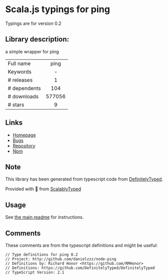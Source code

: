 
# Scala.js typings for ping

Typings are for version 0.2

## Library description:
a simple wrapper for ping

|                    |                 |
| ------------------ | :-------------: |
| Full name          | ping |
| Keywords           | - |
| # releases         | 1 |
| # dependents       | 104 |
| # downloads        | 577056 |
| # stars            | 9 |

## Links
- [Homepage](http://github.com/danielzzz/node-ping)
- [Bugs](https://github.com/danielzzz/node-ping/issues)
- [Repository](https://github.com/danielzzz/node-ping)
- [Npm](https://www.npmjs.com/package/ping)
    


## Note
This library has been generated from typescript code from [DefinitelyTyped](https://definitelytyped.org).

Provided with :purple_heart: from [ScalablyTyped](https://github.com/oyvindberg/ScalablyTyped)

## Usage
See [the main readme](../../readme.md) for instructions.

## Comments

These comments are from the typescript definitions and might be useful:
```
// Type definitions for ping 0.2
// Project: http://github.com/danielzzz/node-ping
// Definitions by: Richard Honor <https://github.com/RMHonor>
// Definitions: https://github.com/DefinitelyTyped/DefinitelyTyped
// TypeScript Version: 2.1

```

